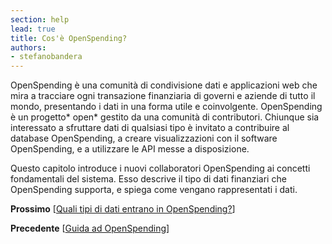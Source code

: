 ```yaml
---
section: help
lead: true
title: Cos'è OpenSpending?
authors:
- stefanobandera
---
```

OpenSpending è una comunità di condivisione dati e applicazioni web che mira a tracciare ogni transazione finanziaria di governi e aziende di tutto il mondo, presentando i dati in una forma utile e coinvolgente. OpenSpending è un progetto* open* gestito da una comunità di contributori. Chiunque sia interessato a sfruttare dati di qualsiasi tipo è invitato a contribuire al database OpenSpending, a creare visualizzazioni con il software OpenSpending, e a utilizzare le API messe a disposizione.

Questo capitolo introduce i nuovi collaboratori OpenSpending ai concetti fondamentali del sistema. Esso descrive il tipo di dati finanziari che OpenSpending supporta, e spiega come vengano rappresentati i dati.

**Prossimo** [<a href="../quali-tipi-di-dati-finanziari-entrano-in-openspending/">Quali tipi di dati entrano in OpenSpending?</a>]

**Precedente** [<a href="{{site.baseurl}}/help/guide/it/">Guida ad OpenSpending</a>]
